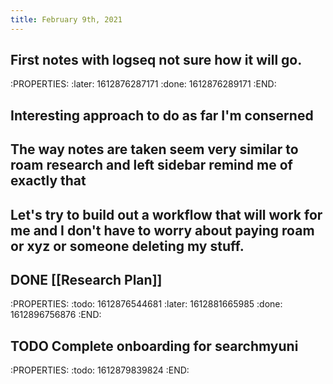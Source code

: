 ```yaml
---
title: February 9th, 2021
---
```


## First notes with logseq not sure how it will go.
:PROPERTIES:
:later: 1612876287171
:done: 1612876289171
:END:
## Interesting approach to do as far I'm conserned
## The way notes are taken seem very similar to roam research and left sidebar remind me of exactly that
## Let's try to build out a workflow that will work for me and I don't have to worry about paying roam or xyz or someone deleting my stuff.
## DONE [[Research Plan]]
:PROPERTIES:
:todo: 1612876544681
:later: 1612881665985
:done: 1612896756876
:END:
## TODO Complete onboarding for searchmyuni
:PROPERTIES:
:todo: 1612879839824
:END:
##
